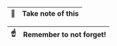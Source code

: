 | :memo: | Take note of this |
| ------ | :---------------- |

| :point_up: | Remember to not forget! |
| ---------- | :---------------------- |
